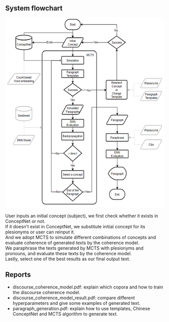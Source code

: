 ## System flowchart

<p align="center">
  <img width="600" height="600" src="./System_flowchart.png">
</p>

User inputs an initial concept (subject), we first check whether it exists in ConceptNet or not.  
If it doesn't exist in ConceptNet, we substitute initial concept for its plesionyms or user can reinput it.  
And we adopt MCTS to simulate different combinations of concepts and evaluate coherence of generated texts by the coherence model.  
We paraphrase the texts generated by MCTS with plesionyms and pronouns, and evaluate these texts by the coherence model.  
Lastly, select one of the best results as our final output text.

## Reports
- discourse_coherence_model.pdf: explain which copora and how to train the discourse coherence model.
- discourse_coherence_model_result.pdf: compare different hyperparameters and give some examples of generated text.
- paragraph_generation.pdf: explain how to use templates, Chinese ConceptNet and MCTS algorithm to generate text.
